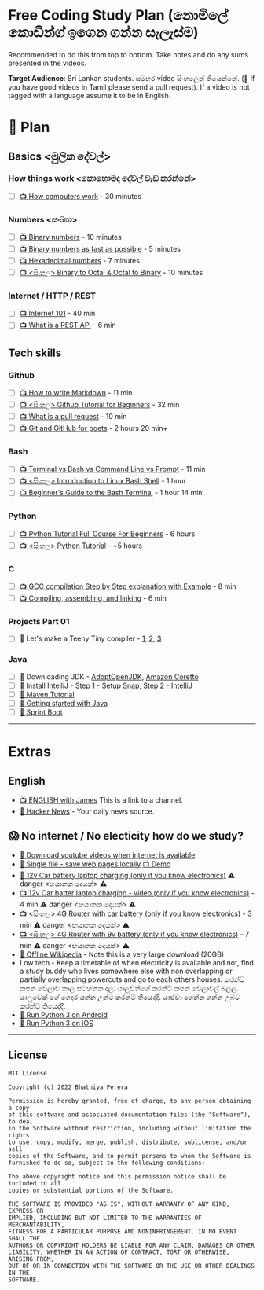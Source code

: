# Free Coding Study Plan (නොමිලේ කොඩින්ග් ඉගෙන ගන්න සැලැස්ම)

Recommended to do this from top to bottom. Take notes and do any sums presented in the videos.

**Target Audience**: Sri Lankan students. සමහර video සිංහලෙන් තියෙන්නේ. (🧐 If you have good videos in Tamil please send a pull request). If a video is not tagged with a language assume it to be in English. 

# 🥅 Plan

## Basics <මුලික දේවල්>

### How things work <කොහොමද දේවල් වැඩ කරන්නේ>

* [ ] [📺 How computers work](https://www.youtube.com/watch?v=OAx_6-wdslM&list=PLzdnOPI1iJNcsRwJhvksEo1tJqjIqWbN-) - 30 minutes

### Numbers <සංඛ්‍යා>

* [ ] [📺 Binary numbers](https://www.youtube.com/watch?v=kTcpd4ef2lU) - 10 minutes
* [ ] [📺 Binary numbers as fast as possible](https://www.youtube.com/watch?v=LpuPe81bc2w) - 5 minutes	
* [ ] [📺 Hexadecimal numbers](https://www.youtube.com/watch?v=4EJay-6Bioo) - 7 minutes
* [ ] [📺 <සිංහල> Binary to Octal & Octal to Binary](https://www.youtube.com/watch?v=sj1hTtF72OE) - 10 minutes 

### Internet / HTTP / REST
* [ ] [📺 Internet 101](https://www.youtube.com/watch?v=iV-YqG70wbQ&list=PLSQl0a2vh4HD8wtmKZh0nKOsOvP1KYaNO) - 40 min
* [ ] [📺 What is a REST API](https://www.youtube.com/watch?v=SLwpqD8n3d0) - 6 min

## Tech skills

### Github
* [ ] [📺 How to write Markdown](https://www.youtube.com/watch?v=eJojC3lSkwg) - 11 min 
* [ ] [📺 <සිංහල> Github Tutorial for Beginners](https://www.youtube.com/watch?v=e4n_mlsv3lE) - 32 min
* [ ] [📺 What is a pull request](https://www.youtube.com/watch?v=e3bjQX9jIBk) - 10 min
* [ ] [📺 Git and GitHub for poets](https://www.youtube.com/watch?v=BCQHnlnPusY&list=PLRqwX-V7Uu6ZF9C0YMKuns9sLDzK6zoiV) - 2 hours 20 min+

### Bash
* [ ] [📺 Terminal vs Bash vs Command Line vs Prompt](https://www.youtube.com/watch?v=hMSByvFHOro) - 11 min
* [ ] [📺 <සිංහල> Introduction to Linux Bash Shell](https://www.youtube.com/watch?v=XRYygQmFbUo&list=PLXtQjCQTbXvj143YlIUK0QWrNKBITXfOC) - 1 hour
* [ ] [📺 Beginner's Guide to the Bash Terminal](https://www.youtube.com/watch?v=oxuRxtrO2Ag) - 1 hour 14 min

### Python
* [ ] [📺 Python Tutorial Full Course For Beginners](https://www.youtube.com/watch?v=_uQrJ0TkZlc) - 6 hours
* [ ] [📺 <සිංහල> Python Tutorial](https://www.youtube.com/watch?v=4OuKhqbu4vg&list=PL495mke12zYC-ZUbzd1Z0Y6WteuvsMf7Z&index=1) - ~5 hours

### C
* [ ] [📺 GCC compilation Step by Step explanation with Example](https://www.youtube.com/watch?v=ldHJVQNEYV4) - 8 min
* [ ] [📺 Compiling, assembling, and linking](https://www.youtube.com/watch?v=N2y6csonII4) - 6 min

### Projects Part 01
* [ ] 📃 Let's make a Teeny Tiny compiler - [1](https://austinhenley.com/blog/teenytinycompiler1.html), [2](https://austinhenley.com/blog/teenytinycompiler2.html), [3](https://austinhenley.com/blog/teenytinycompiler3.html)

### Java
* [ ] 🔖 Downloading JDK - [AdoptOpenJDK](https://adoptopenjdk.net/?variant=openjdk8&jvmVariant=hotspot), [Amazon Coretto](https://aws.amazon.com/corretto/)
* [ ] 📃 Install IntelliJ - [Step 1 - Setup Snap](https://snapcraft.io/docs/installing-snapd), [Step 2 - IntelliJ](https://snapcraft.io/intellij-idea-community)
* [ ] [📃 Maven Tutorial](https://www.baeldung.com/maven)
* [ ] [📃 Getting started with Java](https://www.baeldung.com/get-started-with-java-series)
* [ ] [📃 Sprint Boot](https://www.baeldung.com/spring-boot)

-------

# Extras

## English
* [📺 ENGLISH with James](https://www.youtube.com/c/engvidJames) This is a link to a channel.
* [📃 Hacker News](https://news.ycombinator.com/) - Your daily news source.

## 😱 No internet / No electicity how do we study?
* [📃 Download youtube videos when internet is available](https://itsfoss.com/download-youtube-videos-ubuntu/).
* [📃 Single file - save web pages locally](https://github.com/gildas-lormeau/SingleFile) [📺 Demo](https://www.youtube.com/watch?v=oVvTmcwxvmc)
* [📃 12v Car battery laptop charging (only if you know electronics)](https://www.quora.com/How-can-I-use-a-12-volt-car-battery-to-power-my-laptop-without-an-inverter) ⚠️ danger <භයානක දෙයක්> ⚠️
* [📺 12v Car batter laptop charging - video (only if you know electronics)](https://www.youtube.com/watch?v=DWjFbytZJ1I) - 4 min ⚠️ danger <භයානක දෙයක්> ⚠️
* [📺 <සිංහල> 4G Router with car battery (only if you know electronics)](https://www.youtube.com/watch?v=zVC9gahDKrk) - 3 min ⚠️ danger <භයානක දෙයක්> ⚠️
* [📺 <සිංහල> 4G Router with 9v battery (only if you know electronics)](https://www.youtube.com/watch?v=7wQpL6cOkwo) - 7 min ⚠️ danger <භයානක දෙයක්> ⚠️
* [📃 Offline Wikipedia](https://en.wikipedia.org/wiki/Wikipedia:Database_download) - Note this is a very large download (20GB)
* Low tech - Keep a timetable of when electricity is available and not, find a study buddy who lives somewhere else with non overlapping or partially overlapping powercuts and go to each others houses. කරන්ට් කපන වෙලාව කාල සටහනක දාල. යාලුවන්ගේ කරන්ට් කපන වෙලාවල් බලල. යාලුවෙක් ගේ ගෙදර යන්න උන්ට කරන්ට් තියෙද්දී. යාළුවා ගෙන්න ගන්න උබට කරන්ට් තියෙද්දී.
* [🤖 Run Python 3 on Android](https://play.google.com/store/apps/details?id=ru.iiec.pydroid3)
* [🍎 Run Python 3 on iOS](https://apps.apple.com/us/app/pythonista-3/id1085978097)

--- 

## License 

    MIT License

    Copyright (c) 2022 Bhathiya Perera

    Permission is hereby granted, free of charge, to any person obtaining a copy
    of this software and associated documentation files (the "Software"), to deal
    in the Software without restriction, including without limitation the rights
    to use, copy, modify, merge, publish, distribute, sublicense, and/or sell
    copies of the Software, and to permit persons to whom the Software is
    furnished to do so, subject to the following conditions:

    The above copyright notice and this permission notice shall be included in all
    copies or substantial portions of the Software.

    THE SOFTWARE IS PROVIDED "AS IS", WITHOUT WARRANTY OF ANY KIND, EXPRESS OR
    IMPLIED, INCLUDING BUT NOT LIMITED TO THE WARRANTIES OF MERCHANTABILITY,
    FITNESS FOR A PARTICULAR PURPOSE AND NONINFRINGEMENT. IN NO EVENT SHALL THE
    AUTHORS OR COPYRIGHT HOLDERS BE LIABLE FOR ANY CLAIM, DAMAGES OR OTHER
    LIABILITY, WHETHER IN AN ACTION OF CONTRACT, TORT OR OTHERWISE, ARISING FROM,
    OUT OF OR IN CONNECTION WITH THE SOFTWARE OR THE USE OR OTHER DEALINGS IN THE
    SOFTWARE.
